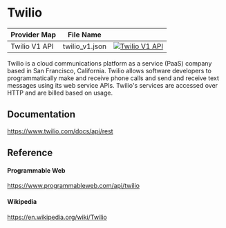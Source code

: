 # Twilio

| Provider Map  | File Name      |                                                                                                                                                                                                                                 |
|---------------|----------------|---------------------------------------------------------------------------------------------------------------------------------------------------------------------------------------------------------------------------------|
| Twilio V1 API | twilio_v1.json | [![Twilio V1 API](https://d233zlhvpze22y.cloudfront.net/github/bitscoopaddbuttonxsmall.png)](https://bitscoop.com/maps/create?source=https://raw.githubusercontent.com/bitscooplabs/provider-maps/master/twilio/twilio_v1.json) |

Twilio is a cloud communications platform as a service (PaaS) company based in San Francisco, California. Twilio allows software developers to programmatically make and receive phone calls and send and receive text messages using its web service APIs. Twilio's services are accessed over HTTP and are billed based on usage.

## Documentation
https://www.twilio.com/docs/api/rest

## Reference

#### Programmable Web
https://www.programmableweb.com/api/twilio

#### Wikipedia
https://en.wikipedia.org/wiki/Twilio
